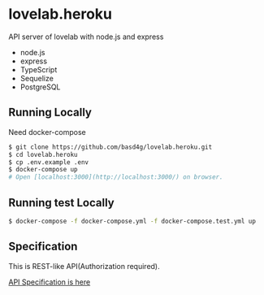 # lovelab.heroku

API server of lovelab with node.js and express

- node.js
 - express
 - TypeScript
 - Sequelize
- PostgreSQL

## Running Locally

Need docker-compose

```sh
$ git clone https://github.com/basd4g/lovelab.heroku.git
$ cd lovelab.heroku
$ cp .env.example .env
$ docker-compose up
# Open [localhost:3000](http://localhost:3000/) on browser.
```

## Running test Locally

```sh
$ docker-compose -f docker-compose.yml -f docker-compose.test.yml up
```

## Specification

This is REST-like API(Authorization required).

[API Specification is here](documents/specification/index.md)

